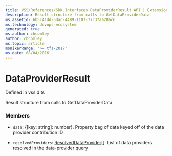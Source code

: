 ```yaml
---
title: VSS/References/SDK.Interfaces DataProviderResult API | Extensions for Azure DevOps Services
description: Result structure from calls to GetDataProviderData
ms.assetid: 6b5c41dd-5dac-4489-1107-77c37aa286c6
ms.technology: devops-ecosystem
generated: true
ms.author: chcomley
author: chcomley
ms.topic: article
monikerRange: '>= tfs-2017'
ms.date: 08/04/2016
---
```


# DataProviderResult

Defined in vss.d.ts

Result structure from calls to GetDataProviderData

### Members

- `data`: {[key: string]: number}. Property bag of data keyed off of the data provider contribution ID

- `resolvedProviders`: [ResolvedDataProvider](../../../VSS/References/SDK_Interfaces/ResolvedDataProvider.md)[]. List of data providers resolved in the data-provider query
